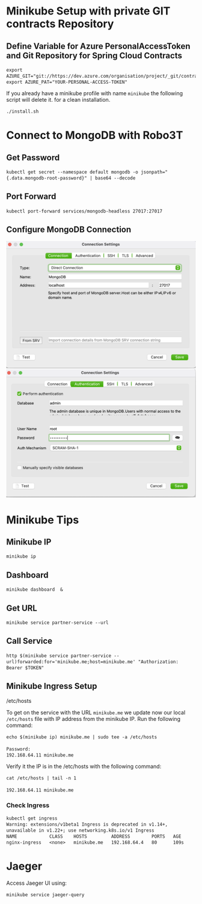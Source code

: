 # Minikube Setup with private GIT contracts Repository

## Define Variable for Azure PersonalAccessToken and Git Repository for Spring Cloud Contracts
```
export AZURE_GIT="git://https://dev.azure.com/organisation/project/_git/contracts"
export AZURE_PAT="YOUR-PERSONAL-ACCESS-TOKEN"
```

If you already have a minikube profile with name `minikube` the following script will delete it.
for a clean installation.
```
./install.sh
```




  

# Connect to MongoDB with Robo3T
## Get Password
```
kubectl get secret --namespace default mongodb -o jsonpath="{.data.mongodb-root-password}" | base64 --decode
```
## Port Forward
```
kubectl port-forward services/mongodb-headless 27017:27017
```
## Configure MongoDB Connection
![](image/Robo3T-1.png)
![](image/Robo3T-2.png)

# Minikube Tips
## Minikube IP
```
minikube ip
```

## Dashboard
```
minikube dashboard  & 
```
## Get URL
```
minikube service partner-service --url
```

## Call Service
```
http $(minikube service partner-service --url)forwarded:for='minikube.me;host=minikube.me' "Authorization: Bearer $TOKEN"
```

## Minikube Ingress Setup
/etc/hosts

To get on the service with the URL `minikube.me` we update now our local `/etc/hosts` file with IP address from the minikube IP.
Run the following command:
```
echo $(minikube ip) minikube.me | sudo tee -a /etc/hosts

Password:
192.168.64.11 minikube.me
```
Verify it the IP is in the /etc/hosts with the following command:
```
cat /etc/hosts | tail -n 1

192.168.64.11 minikube.me
```

### Check Ingress
```
kubectl get ingress
Warning: extensions/v1beta1 Ingress is deprecated in v1.14+, unavailable in v1.22+; use networking.k8s.io/v1 Ingress
NAME            CLASS    HOSTS         ADDRESS        PORTS   AGE
nginx-ingress   <none>   minikube.me   192.168.64.4   80      109s
```

# Jaeger
Access Jaeger UI using:
```
minikube service jaeger-query
```
